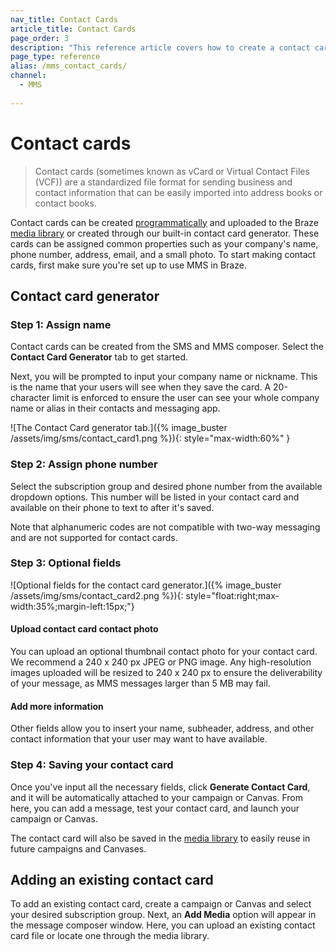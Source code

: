 ```yaml
---
nav_title: Contact Cards
article_title: Contact Cards
page_order: 3
description: "This reference article covers how to create a contact card to include in your MMS and SMS messages."
page_type: reference
alias: /mms_contact_cards/
channel:
  - MMS
  
---
```


# Contact cards 

> Contact cards (sometimes known as vCard or Virtual Contact Files (VCF)) are a standardized file format for sending business and contact information that can be easily imported into address books or contact books. 

Contact cards can be created [programmatically](https://www.twilio.com/blog/send-vcard-twilio-sms) and uploaded to the Braze [media library]({{site.baseurl}}/user_guide/engagement_tools/templates_and_media/media_library/#media-library) or created through our built-in contact card generator. These cards can be assigned common properties such as your company's name, phone number, address, email, and a small photo. To start making contact cards, first make sure you're set up to use MMS in Braze.

## Contact card generator

### Step 1: Assign name

Contact cards can be created from the SMS and MMS composer. Select the **Contact Card Generator** tab to get started.

Next, you will be prompted to input your company name or nickname. This is the name that your users will see when they save the card. A 20-character limit is enforced to ensure the user can see your whole company name or alias in their contacts and messaging app. 

![The Contact Card generator tab.]({% image_buster /assets/img/sms/contact_card1.png %}){: style="max-width:60%" }

### Step 2: Assign phone number

Select the subscription group and desired phone number from the available dropdown options. This number will be listed in your contact card and available on their phone to text to after it's saved.

Note that alphanumeric codes are not compatible with two-way messaging and are not supported for contact cards.

### Step 3: Optional fields

![Optional fields for the contact card generator.]({% image_buster /assets/img/sms/contact_card2.png %}){: style="float:right;max-width:35%;margin-left:15px;"}

#### Upload contact card contact photo

You can upload an optional thumbnail contact photo for your contact card. We recommend a 240 x 240&nbsp;px JPEG or PNG image. Any high-resolution images uploaded will be resized to 240 x 240&nbsp;px to ensure the deliverability of your message, as MMS messages larger than 5&nbsp;MB may fail.

#### Add more information

Other fields allow you to insert your name, subheader, address, and other contact information that your user may want to have available. 

### Step 4: Saving your contact card

Once you've input all the necessary fields, click **Generate Contact Card**, and it will be automatically attached to your campaign or Canvas. From here, you can add a message, test your contact card, and launch your campaign or Canvas.

The contact card will also be saved in the [media library]({{site.baseurl}}/user_guide/engagement_tools/templates_and_media/media_library/#media-library) to easily reuse in future campaigns and Canvases.

## Adding an existing contact card

To add an existing contact card, create a campaign or Canvas and select your desired subscription group. Next, an **Add Media** option will appear in the message composer window. Here, you can upload an existing contact card file or locate one through the media library.
